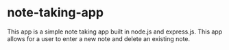 # note-taking-app
This app is a simple note taking app built in node.js and express.js.  This app allows for a user to enter a new note and delete an existing note.
